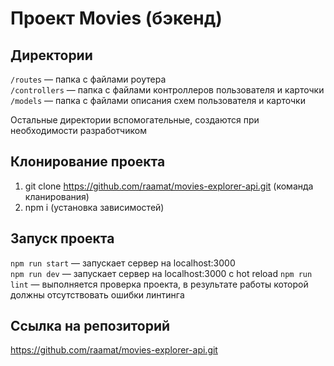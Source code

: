 # Проект Movies (бэкенд)


## Директории

`/routes` — папка с файлами роутера  
`/controllers` — папка с файлами контроллеров пользователя и карточки   
`/models` — папка с файлами описания схем пользователя и карточки  
  
Остальные директории вспомогательные, создаются при необходимости разработчиком

## Клонирование проекта

1. git clone https://github.com/raamat/movies-explorer-api.git (команда кланирования)
2. npm i (установка зависимостей)

## Запуск проекта

`npm run start` — запускает сервер на localhost:3000  
`npm run dev` — запускает сервер на localhost:3000 с hot reload
`npm run lint` — выполняется проверка проекта, в результате работы которой должны отсутствовать ошибки линтинга

## Ссылка на репозиторий

https://github.com/raamat/movies-explorer-api.git
